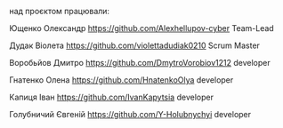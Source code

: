 над проєктом працювали:

Ющенко Олександр            https://github.com/Alexhellupov-cyber
Team-Lead

Дудак Віолета               https://github.com/violettadudiak0210
Scrum Master

Воробьйов Дмитро            https://github.com/DmytroVorobiov1212
developer

Гнатенко Олена              https://github.com/HnatenkoOlya
developer

Капиця Іван                 https://github.com/IvanKapytsia
developer

Голубничий Євгеній          https://github.com/Y-Holubnychyi
developer